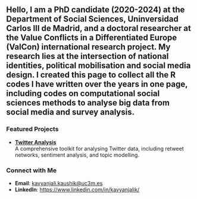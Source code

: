 ## Hello, I am a PhD candidate (2020-2024) at the Department of Social Sciences, Uninversidad Carlos III de Madrid, and a doctoral researcher at the Value Conflicts in a Differentiated Europe (ValCon) international research project. My research lies at the intersection of national identities, political mobilisation and social media design. I created this page to collect all the R codes I have written over the years in one page, including codes on computational social sciences methods to analyse big data from social media and survey analysis.

### Featured Projects
- **[Twitter Analysis](https://github.com/kavyanjalik/Twitter-Analysis)**  
  A comprehensive toolkit for analysing Twitter data, including retweet networks, sentiment analysis, and topic modelling.

### Connect with Me
- **Email**: kavyanjali.kaushik@uc3m.es
- **LinkedIn**: https://www.linkedin.com/in/kavyanjalik/
